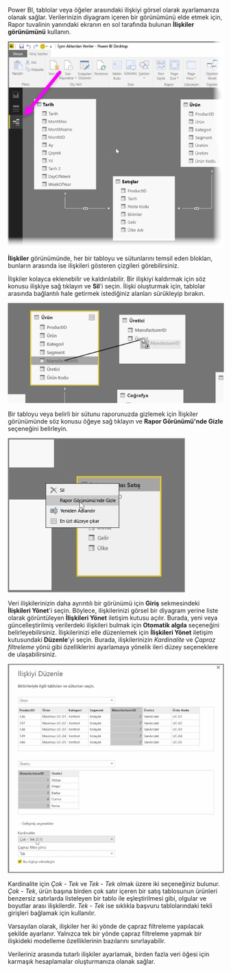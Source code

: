 Power BI, tablolar veya öğeler arasındaki ilişkiyi görsel olarak ayarlamanıza olanak sağlar. Verilerinizin diyagram içeren bir görünümünü elde etmek için, Rapor tuvalinin yanındaki ekranın en sol tarafında bulunan **İlişkiler görünümünü** kullanın.

![](media/2-2-manage-data-relationships/2-2_1.png)

**İlişkiler** görünümünde, her bir tabloyu ve sütunlarını temsil eden blokları, bunların arasında ise ilişkileri gösteren çizgileri görebilirsiniz.

İlişkiler kolayca eklenebilir ve kaldırılabilir. Bir ilişkiyi kaldırmak için söz konusu ilişkiye sağ tıklayın ve **Sil**'i seçin. İlişki oluşturmak için, tablolar arasında bağlantılı hale getirmek istediğiniz alanları sürükleyip bırakın.

![](media/2-2-manage-data-relationships/2-2_2.png)

Bir tabloyu veya belirli bir sütunu raporunuzda gizlemek için İlişkiler görünümünde söz konusu öğeye sağ tıklayın ve **Rapor Görünümü'nde Gizle** seçeneğini belirleyin.

![](media/2-2-manage-data-relationships/2-2_3.png)

Veri ilişkilerinizin daha ayrıntılı bir görünümü için **Giriş** sekmesindeki **İlişkileri Yönet**'i seçin. Böylece, ilişkilerinizi görsel bir diyagram yerine liste olarak görüntüleyen **İlişkileri Yönet** iletişim kutusu açılır. Burada, yeni veya güncelleştirilmiş verilerdeki ilişkileri bulmak için **Otomatik algıla** seçeneğini belirleyebilirsiniz. İlişkilerinizi elle düzenlemek için **İlişkileri Yönet** iletişim kutusundaki **Düzenle**'yi seçin. Burada, ilişkilerinizin *Kardinalite* ve *Çapraz filtreleme* yönü gibi özelliklerini ayarlamaya yönelik ileri düzey seçeneklere de ulaşabilirsiniz.

![](media/2-2-manage-data-relationships/2-2_4.png)

Kardinalite için *Çok - Tek* ve *Tek - Tek* olmak üzere iki seçeneğiniz bulunur. *Çok - Tek*, ürün başına birden çok satır içeren bir satış tablosunun ürünleri benzersiz satırlarda listeleyen bir tablo ile eşleştirilmesi gibi, olgular ve boyutlar arası ilişkilerdir. *Tek - Tek* ise sıklıkla başvuru tablolarındaki tekli girişleri bağlamak için kullanılır.

Varsayılan olarak, ilişkiler her iki yönde de çapraz filtreleme yapılacak şekilde ayarlanır. Yalnızca tek bir yönde çapraz filtreleme yapmak bir ilişkideki modelleme özelliklerinin bazılarını sınırlayabilir.

Verileriniz arasında tutarlı ilişkiler ayarlamak, birden fazla veri öğesi için karmaşık hesaplamalar oluşturmanıza olanak sağlar.

